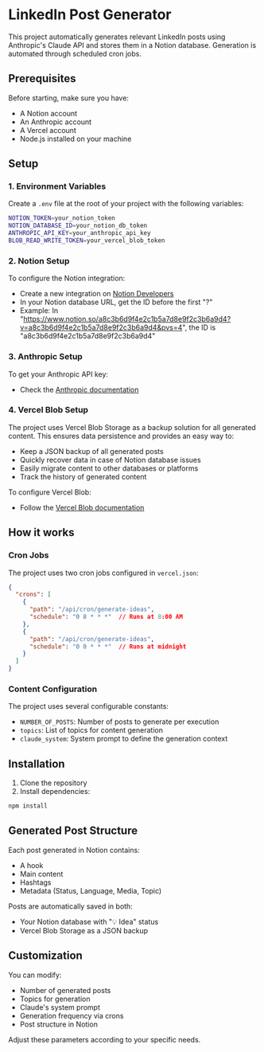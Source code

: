 # LinkedIn Post Generator

This project automatically generates relevant LinkedIn posts using Anthropic's Claude API and stores them in a Notion database. Generation is automated through scheduled cron jobs.

## Prerequisites

Before starting, make sure you have:

- A Notion account
- An Anthropic account
- A Vercel account
- Node.js installed on your machine

## Setup

### 1. Environment Variables

Create a `.env` file at the root of your project with the following variables:

```bash
NOTION_TOKEN=your_notion_token
NOTION_DATABASE_ID=your_notion_db_token
ANTHROPIC_API_KEY=your_anthropic_api_key
BLOB_READ_WRITE_TOKEN=your_vercel_blob_token
```

### 2. Notion Setup

To configure the Notion integration:
- Create a new integration on [Notion Developers](https://developers.notion.com/docs/create-a-notion-integration#getting-started)
- In your Notion database URL, get the ID before the first "?"
- Example: In "https://www.notion.so/a8c3b6d9f4e2c1b5a7d8e9f2c3b6a9d4?v=a8c3b6d9f4e2c1b5a7d8e9f2c3b6a9d4&pvs=4", the ID is "a8c3b6d9f4e2c1b5a7d8e9f2c3b6a9d4"

### 3. Anthropic Setup

To get your Anthropic API key:
- Check the [Anthropic documentation](https://docs.anthropic.com/en/api/getting-started)

### 4. Vercel Blob Setup

The project uses Vercel Blob Storage as a backup solution for all generated content. This ensures data persistence and provides an easy way to:
- Keep a JSON backup of all generated posts
- Quickly recover data in case of Notion database issues
- Easily migrate content to other databases or platforms
- Track the history of generated content

To configure Vercel Blob:
- Follow the [Vercel Blob documentation](https://vercel.com/docs/storage/vercel-blob#getting-started)

## How it works

### Cron Jobs

The project uses two cron jobs configured in `vercel.json`:

```json
{
  "crons": [
    {
      "path": "/api/cron/generate-ideas",
      "schedule": "0 8 * * *"  // Runs at 8:00 AM
    },
    {
      "path": "/api/cron/generate-ideas",
      "schedule": "0 0 * * *"  // Runs at midnight
    }
  ]
}
```

### Content Configuration

The project uses several configurable constants:

- `NUMBER_OF_POSTS`: Number of posts to generate per execution
- `topics`: List of topics for content generation
- `claude_system`: System prompt to define the generation context

## Installation

1. Clone the repository
2. Install dependencies:
```bash
npm install
```

## Generated Post Structure

Each post generated in Notion contains:

- A hook
- Main content
- Hashtags
- Metadata (Status, Language, Media, Topic)

Posts are automatically saved in both:
- Your Notion database with "💡 Idea" status
- Vercel Blob Storage as a JSON backup

## Customization

You can modify:

- Number of generated posts
- Topics for generation
- Claude's system prompt
- Generation frequency via crons
- Post structure in Notion

Adjust these parameters according to your specific needs.